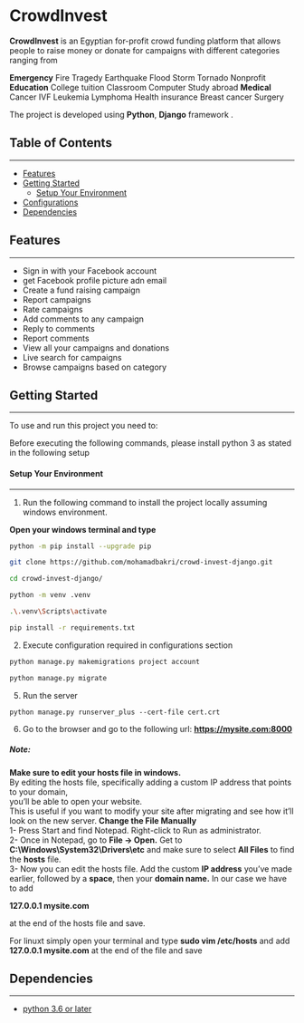 # CrowdInvest

**CrowdInvest** is an Egyptian for-profit crowd funding platform that allows people to raise money or donate for campaigns with different categories ranging from

**Emergency** Fire Tragedy Earthquake Flood Storm Tornado Nonprofit **Education** College tuition Classroom Computer Study abroad **Medical** Cancer IVF Leukemia Lymphoma Health insurance Breast cancer Surgery

The project is developed using **Python**, **Django** framework .

## Table of Contents

---

<!-- TOC -->

- [Features](#features)
- [Getting Started](#getting-started)
  - [Setup Your Environment](#setup-your-environment)
- [Configurations](#configurations)
- [Dependencies](#dependencies)
  <!-- /TOC -->

## Features

---

- Sign in with your Facebook account
- get Facebook profile picture adn email
- Create a fund raising campaign
- Report campaigns
- Rate campaigns
- Add comments to any campaign
- Reply to comments
- Report comments
- View all your campaigns and donations
- Live search for campaigns
- Browse campaigns based on category

## Getting Started

---

To use and run this project you need to:

Before executing the following commands, please install python 3 as stated in the following setup

#### Setup Your Environment

---

1. Run the following command to install the project locally assuming windows environment.

**Open your windows terminal and type**

```bash
python -m pip install --upgrade pip

git clone https://github.com/mohamadbakri/crowd-invest-django.git

cd crowd-invest-django/

python -m venv .venv

.\.venv\Scripts\activate

pip install -r requirements.txt
```

2. Execute configuration required in configurations section

```bash
python manage.py makemigrations project account

python manage.py migrate
```

5. Run the server

```
python manage.py runserver_plus --cert-file cert.crt
```

6. Go to the browser and go to the following url: **https://mysite.com:8000**

##### Note:

**Make sure to edit your hosts file in windows.** <br/>By editing the hosts file, specifically adding a custom IP address that points to your domain,<br/> you’ll be able to open your website.<br/>This is useful if you want to modify your site after migrating and see how it’ll look on the new server. **Change the File Manually** <br/>1- Press Start and find Notepad. Right-click to Run as administrator. <br/>2- Once in Notepad, go to **File -> Open.** Get to **C:\Windows\System32\Drivers\etc** and make sure to select **All Files** to find the **hosts** file. <br/>3- Now you can edit the hosts file. Add the custom **IP address** you’ve made earlier, followed by a **space**, then your **domain name.** In our case we have to add

**127.0.0.1 mysite.com**

at the end of the hosts file and save.

For linuxt simply open your terminal and type **sudo vim /etc/hosts** and add **127.0.0.1 mysite.com** at the end of the file and save

## Dependencies

---

- [python 3.6 or later](https://www.python.org/download/releases/3.0/)
